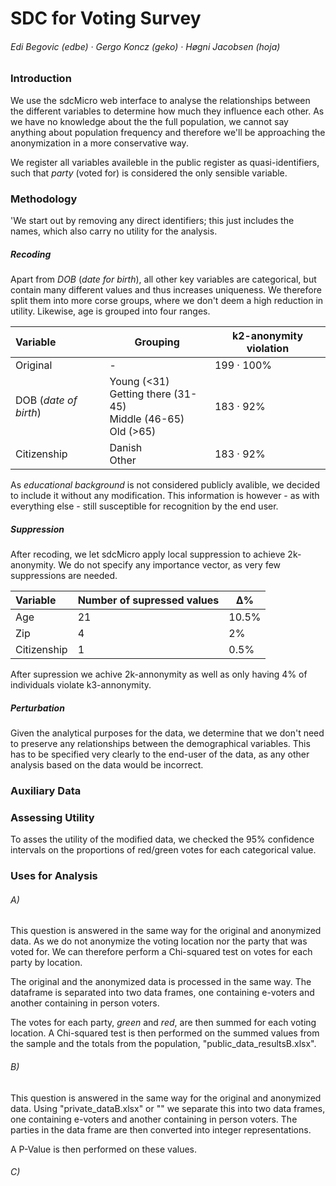 # 	SDC for Voting Survey

###### Edi Begovic (edbe)  ·  Gergo Koncz (geko)  ·  Høgni Jacobsen (hoja)



### Introduction

We use the sdcMicro web interface to analyse the relationships between the different variables to determine how much they influence each other. As we have no knowledge about the the full population, we cannot say anything about population frequency and therefore we'll be approaching the anonymization in a more conservative way.

We register all variables availeble in the public register as quasi-identifiers, such that *party* (voted for) is considered the only sensible variable. 



### Methodology

'We start out by removing any direct identifiers; this just includes the names, which also carry no utility for the analysis.

##### Recoding

Apart from *DOB* (*date for birth*), all other key variables are categorical, but contain many different values and thus increases uniqueness. We therefore split them into more corse groups, where we don't deem a high reduction in utility. Likewise, age is grouped into four ranges. 

| Variable              | Grouping                                                     | k2-anonymity violation |
| :-------------------- | ------------------------------------------------------------ | ---------------------- |
| Original              | -                                                            | 199 · 100%             |
| DOB (*date of birth*) | Young (<31)<br />Getting there (31-45)<br />Middle (46-65)<br />Old (>65) | 183 · 92%              |
| Citizenship           | Danish<br />Other                                            | 183 · 92%              |

As *educational background* is not considered publicly avalible, we decided to include it without any modification. This information is however - as with everything else - still susceptible for recognition by the end user. 

##### Suppression

After recoding, we let sdcMicro apply local suppression to achieve 2k-anonymity. We do not specify any importance vector, as very few suppressions are needed.

| Variable    | Number of supressed values | ∆%    |
| :---------- | -------------------------- | ----- |
| Age         | 21                         | 10.5% |
| Zip         | 4                          | 2%    |
| Citizenship | 1                          | 0.5%  |

After supression we achive 2k-annonymity as well as only having 4% of individuals violate k3-annonymity.

##### Perturbation

Given the analytical purposes for the data, we determine that we don't need to preserve any relationships between the demographical variables. This has to be specified very clearly to the end-user of the data, as any other analysis based on the data would be incorrect. 

### Auxiliary Data



### Assessing Utility

To asses the utility of the modified data, we checked the 95% confidence intervals on the proportions of red/green votes for each categorical value. 



### Uses for Analysis

###### A)	

This question is answered in the same way for the original and anonymized data. As we do not anonymize the voting location nor the party that was voted for. We can therefore perform a Chi-squared test on votes for each party by location. 

The original and the anonymized data is processed in the same way. The dataframe is separated into two data frames, one containing e-voters and another containing in person voters.

The votes for each party, *green* and *red*, are then summed for each voting location. A Chi-squared test is then performed on the summed values from the sample and the totals from the population, "public_data_resultsB.xlsx".

###### B)

This question is answered in the same way for the original and anonymized data. Using "private_dataB.xlsx" or "" we separate this into two data frames, one containing e-voters and another containing in person voters. The parties in the data frame are then converted into integer representations. 

A P-Value is then performed on these values.

###### C)

